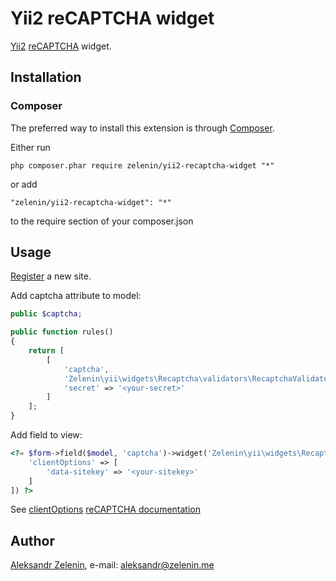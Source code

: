 # Yii2 reCAPTCHA widget

[Yii2](http://www.yiiframework.com) [reCAPTCHA](https://www.google.com/recaptcha/intro/index.html) widget.

## Installation

### Composer

The preferred way to install this extension is through [Composer](http://getcomposer.org/).

Either run

```php composer.phar require zelenin/yii2-recaptcha-widget "*"```

or add

```"zelenin/yii2-recaptcha-widget": "*"```

to the require section of your composer.json

## Usage

[Register](https://www.google.com/recaptcha/admin) a new site.

Add captcha attribute to model:

```php
public $captcha;

public function rules()
{
    return [
        [
            'captcha',
            'Zelenin\yii\widgets\Recaptcha\validators\RecaptchaValidator',
            'secret' => '<your-secret>'
        ]
    ];
}
```

Add field to view:

```php
<?= $form->field($model, 'captcha')->widget('Zelenin\yii\widgets\Recaptcha\widgets\Recaptcha', [
    'clientOptions' => [
        'data-sitekey' => '<your-sitekey>'
    ]
]) ?>
```

See [clientOptions](https://developers.google.com/recaptcha/docs/display)
[reCAPTCHA documentation](https://developers.google.com/recaptcha)


## Author

[Aleksandr Zelenin](https://github.com/zelenin/), e-mail: [aleksandr@zelenin.me](mailto:aleksandr@zelenin.me)
